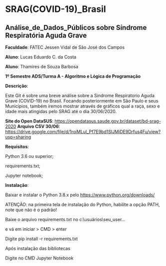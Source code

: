 # SRAG(COVID-19)_Brasil 
## Análise_de_Dados_Públicos sobre Síndrome Respiratória Aguda Grave

**Faculdade**: FATEC Jessen Vidal de São José dos Campos

**Aluno**: Lucas Eduardo C. da Costa

**Aluno**: Thamires de Souza Barbosa

**1º Semestre ADS/Turma A - Algoritmo e Lógica de Programação**

**Descrição**:  

Este Git é sobre uma breve análise sobre a Sindrome Respiratorio Aguda Grave (COVID-19) no Brasil.
Focando posteriormente em São Paulo e seus Municipios, também iremos mostrar através de gráficos
qual a raça, sexo e idade mais atingidas pelo SRAG até o dia 30/06/2020.

**Site do Open DataSUS**:
https://opendatasus.saude.gov.br/dataset/bd-srag-2020
**Arquivo CSV 30/06**: https://drive.google.com/file/d/1roiMLuI_Pf7E9bd1SIJMiDE9Drfus4Fu/view?usp=sharing

**Requisitos**:

Python 3.6 ou superior;

requirements.txt;

Jupyter notebook;


**Instalação**:

Baixar e instalar o Python 3.8.x pelo https://www.python.org/downloads/

ATENÇÃO: na primeira tela de instalação do Python, habilite a opção PATH, note que não é o padrão!

Baixe o arquivo requirements.txt no c:\usuários\seu_user...

e vá em iniciar > CMD > enter

Digite pip install -r requirements.txt 

Após instalação das bibliotecas

Digite no CMD Jupyter Notebook

